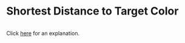 # Shortest Distance to Target Color 

~~~java

~~~

Click [here](Explanation.md) for an explanation.

